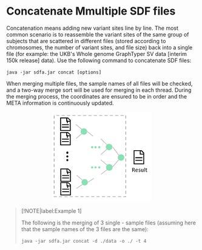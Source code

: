 # Concatenate Mmultiple SDF files

Concatenation means adding new variant sites line by line. The most common scenario is to reassemble the variant sites of the same group of subjects that are scattered in different files (stored according to chromosomes, the number of variant sites, and file size) back into a single file (for example: the UKB's Whole genome GraphTyper SV data [interim 150k release] data). Use the following command to concatenate SDF files:

``` shell
java -jar sdfa.jar concat [options]
```

When merging multiple files, the sample names of all files will be checked, and a two-way merge sort will be used for merging in each thread. During the merging process, the coordinates are ensured to be in order and the META information is continuously updated.

<div style="text-align: center;">
    <img src="./assets/image-20250511144100982.png" alt="image-20250511120941111" style="zoom:60%;" />
</div>

> [!NOTE|label:Example 1]
>
> The following is the merging of 3 single - sample files (assuming here that the sample names of the 3 files are the same):
>
> ``` shell
> java -jar sdfa.jar concat -d ./data -o ./ -t 4
> ```

